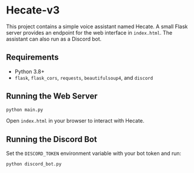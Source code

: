 # Hecate-v3

This project contains a simple voice assistant named Hecate. A small Flask
server provides an endpoint for the web interface in `index.html`. The assistant
can also run as a Discord bot.

## Requirements
- Python 3.8+
- `flask`, `flask_cors`, `requests`, `beautifulsoup4`, and `discord`

## Running the Web Server
```bash
python main.py
```
Open `index.html` in your browser to interact with Hecate.

## Running the Discord Bot
Set the `DISCORD_TOKEN` environment variable with your bot token and run:
```bash
python discord_bot.py
```

